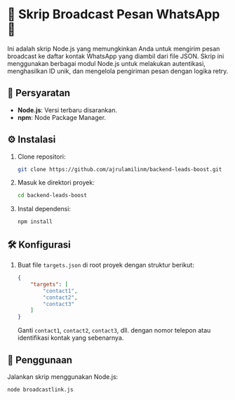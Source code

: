 # 📲 Skrip Broadcast Pesan WhatsApp 📲

Ini adalah skrip Node.js yang memungkinkan Anda untuk mengirim pesan broadcast ke daftar kontak WhatsApp 
yang diambil dari file JSON. Skrip ini menggunakan berbagai modul Node.js untuk melakukan autentikasi, 
menghasilkan ID unik, dan mengelola pengiriman pesan dengan logika retry.

## 🚀 Persyaratan

- **Node.js**: Versi terbaru disarankan.
- **npm**: Node Package Manager.

## ⚙️ Instalasi

1. Clone repositori:
    ```bash
    git clone https://github.com/ajrulamilinm/backend-leads-boost.git
    ```

2. Masuk ke direktori proyek:
    ```bash
    cd backend-leads-boost
    ```

3. Instal dependensi:
    ```bash
    npm install
    ```

## 🛠️ Konfigurasi

1. Buat file `targets.json` di root proyek dengan struktur berikut:
    ```json
    {
        "targets": [
            "contact1",
            "contact2",
            "contact3"
        ]
    }
    ```
   Ganti `contact1`, `contact2`, `contact3`, dll. dengan nomor telepon atau identifikasi kontak yang 
sebenarnya.

## 📜 Penggunaan

Jalankan skrip menggunakan Node.js:
```bash
node broadcastlink.js

